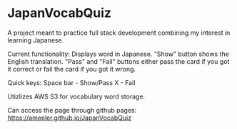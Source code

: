 # JapanVocabQuiz
A project meant to practice full stack development combining my interest in learning Japanese.

Current functionality: Displays word in Japanese. "Show" button shows the English translation. "Pass" and "Fail" buttons either pass the card if you got it correct or fail the card if you got it wrong.

Quick keys:
Space bar - Show/Pass
X - Fail

Utizlizes AWS S3 for vocabulary word storage.

Can access the page through github pages: https://ameeler.github.io/JapanVocabQuiz
